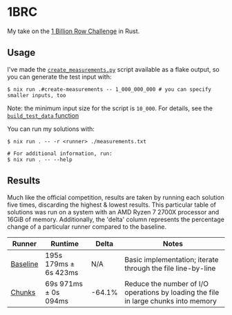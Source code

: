 # 1BRC

My take on the [1 Billion Row Challenge](https://1brc.dev/) in Rust.

## Usage

I've made the [`create_measurements.py`](https://github.com/gunnarmorling/1brc/blob/main/src/main/python/create_measurements.py)
script available as a flake output, so you can generate the test input with:
```
$ nix run .#create-measurements -- 1_000_000_000 # you can specify smaller inputs, too
```
Note: the minimum input size for the script is `10_000`.
For details, see the [`build_test_data` function](https://github.com/gunnarmorling/1brc/blob/main/src/main/python/create_measurements.py#L108)

You can run my solutions with:
```
$ nix run . -- -r <runner> ./measurements.txt

# For additional information, run:
$ nix run . -- --help
```

## Results

Much like the official competition, results are taken by running each solution five times,
discarding the highest & lowest results.
This particular table of solutions was run on a system with an AMD Ryzen 7 2700X processor and
16GiB of memory.
Additionally, the 'delta' column represents the percentage change of a particular runner compared to the baseline.

| Runner                          | Runtime               | Delta  | Notes                                                                               |
| ------------------------------- | --------------------- | ------ | ----------------------------------------------------------------------------------- |
| [Baseline](./src/baseline.rs)   | 195s 179ms ± 6s 423ms | N/A    | Basic implementation; iterate through the file line-by-line                         |
| [Chunks](./src/chunks.rs)       |  69s 971ms ± 0s 094ms | -64.1% | Reduce the number of I/O operations by loading the file in large chunks into memory |
